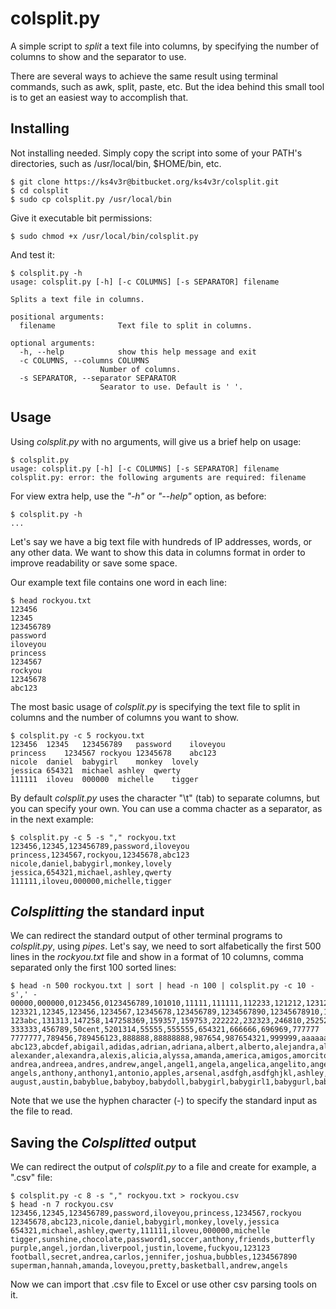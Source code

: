 # colsplit.py

A simple script to *split* a text file into columns, by specifying the number of columns to show and the separator to use.

There are several ways to achieve the same result using terminal commands, such as awk, split, paste, etc. But the idea behind this small tool is to get an easiest way to accomplish that.


## Installing

Not installing needed. Simply copy the script into some of your PATH's directories, such as /usr/local/bin, $HOME/bin, etc.

	$ git clone https://ks4v3r@bitbucket.org/ks4v3r/colsplit.git
	$ cd colsplit
	$ sudo cp colsplit.py /usr/local/bin


Give it executable bit permissions:

	$ sudo chmod +x /usr/local/bin/colsplit.py
	

And test it:

	$ colsplit.py -h 
	usage: colsplit.py [-h] [-c COLUMNS] [-s SEPARATOR] filename

	Splits a text file in columns.

	positional arguments:
	  filename              Text file to split in columns.

	optional arguments:
	  -h, --help            show this help message and exit
	  -c COLUMNS, --columns COLUMNS
		                Number of columns.
	  -s SEPARATOR, --separator SEPARATOR
		                Searator to use. Default is ' '.


## Usage

Using *colsplit.py* with no arguments, will give us a brief help on usage:

	$ colsplit.py
	usage: colsplit.py [-h] [-c COLUMNS] [-s SEPARATOR] filename
	colsplit.py: error: the following arguments are required: filename


For view extra help, use the *"-h"* or *"--help"* option, as before:

	$ colsplit.py -h 
	...


Let's say we have a big text file with hundreds of IP addresses, words, or any other data. We want to show this data in columns format in order to improve readability or save some space.

Our example text file contains one word in each line:

	$ head rockyou.txt
	123456
	12345
	123456789
	password
	iloveyou
	princess
	1234567
	rockyou
	12345678
	abc123


The most basic usage of *colsplit.py* is specifying the text file to split in columns and the number of columns you want to show.

	$ colsplit.py -c 5 rockyou.txt
	123456	12345	123456789	password	iloveyou
	princess	1234567	rockyou	12345678	abc123
	nicole	daniel	babygirl	monkey	lovely
	jessica	654321	michael	ashley	qwerty
	111111	iloveu	000000	michelle	tigger


By default *colsplit.py* uses the character "\t" (tab) to separate columns, but you can specify your own. You can use a comma chacter as a separator, as in the next example:

	$ colsplit.py -c 5 -s "," rockyou.txt
	123456,12345,123456789,password,iloveyou
	princess,1234567,rockyou,12345678,abc123
	nicole,daniel,babygirl,monkey,lovely
	jessica,654321,michael,ashley,qwerty
	111111,iloveu,000000,michelle,tigger


## *Colsplitting* the standard input

We can redirect the standard output of other terminal programs to *colsplit.py*, using *pipes*. Let's say, we need to sort alfabetically the first 500 lines in the *rockyou.txt* file and show in a format of 10 columns, comma separated only the first 100 sorted lines:

	$ head -n 500 rockyou.txt | sort | head -n 100 | colsplit.py -c 10 -s',' -
	00000,000000,0123456,0123456789,101010,11111,111111,112233,121212,123123
	123321,12345,123456,1234567,12345678,123456789,1234567890,12345678910,123456a,123654
	123abc,131313,147258,147258369,159357,159753,222222,232323,246810,252525
	333333,456789,50cent,5201314,55555,555555,654321,666666,696969,777777
	7777777,789456,789456123,888888,88888888,987654,987654321,999999,aaaaaa,aaliyah
	abc123,abcdef,abigail,adidas,adrian,adriana,albert,alberto,alejandra,alejandro
	alexander,alexandra,alexis,alicia,alyssa,amanda,america,amigos,amorcito,amores
	andrea,andreea,andres,andrew,angel,angel1,angela,angelica,angelito,angelo
	angels,anthony,anthony1,antonio,apples,arsenal,asdfgh,asdfghjkl,ashley,asshole
	august,austin,babyblue,babyboy,babydoll,babygirl,babygirl1,babygurl,babyko,badboy


Note that we use the hyphen character (-) to specify the standard input as the file to read.


## Saving the *Colsplitted* output

We can redirect the output of *colsplit.py* to a file and create for example, a ".csv" file:

	$ colsplit.py -c 8 -s "," rockyou.txt > rockyou.csv
	$ head -n 7 rockyou.csv
	123456,12345,123456789,password,iloveyou,princess,1234567,rockyou
	12345678,abc123,nicole,daniel,babygirl,monkey,lovely,jessica
	654321,michael,ashley,qwerty,111111,iloveu,000000,michelle
	tigger,sunshine,chocolate,password1,soccer,anthony,friends,butterfly
	purple,angel,jordan,liverpool,justin,loveme,fuckyou,123123
	football,secret,andrea,carlos,jennifer,joshua,bubbles,1234567890
	superman,hannah,amanda,loveyou,pretty,basketball,andrew,angels


Now we can import that .csv file to Excel or use other csv parsing tools on it.


